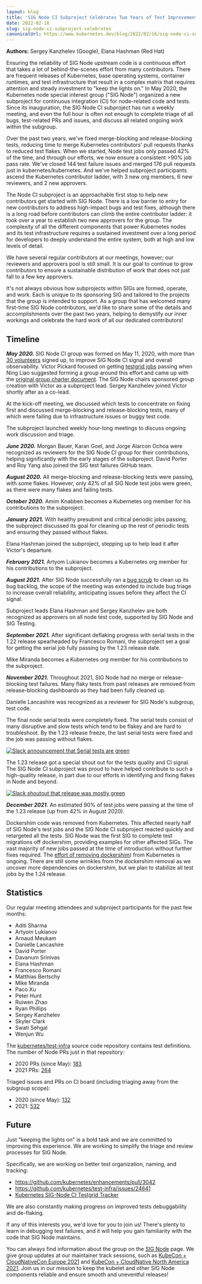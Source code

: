```yaml
---
layout: blog
title: 'SIG Node CI Subproject Celebrates Two Years of Test Improvements'
date: 2022-02-16
slug: sig-node-ci-subproject-celebrates
canonicalUrl: https://www.kubernetes.dev/blog/2022/02/16/sig-node-ci-subproject-celebrates-two-years-of-test-improvements/
---
```


**Authors:** Sergey Kanzhelev (Google), Elana Hashman (Red Hat)

Ensuring the reliability of SIG Node upstream code is a continuous effort
that takes a lot of behind-the-scenes effort from many contributors.
There are frequent releases of Kubernetes, base operating systems,
container runtimes, and test infrastructure that result in a complex matrix that
requires attention and steady investment to "keep the lights on."
In May 2020, the Kubernetes node special interest group ("SIG Node") organized a new
subproject for continuous integration (CI) for node-related code and tests. Since its
inauguration, the SIG Node CI subproject has run a weekly meeting, and even the full hour
is often not enough to complete triage of all bugs, test-related PRs and issues, and discuss all
related ongoing work within the subgroup.

Over the past two years, we've fixed merge-blocking and release-blocking tests, reducing time to merge Kubernetes contributors' pull requests thanks to reduced test flakes. When we started, Node test jobs only passed 42% of the time, and through our efforts, we now ensure a consistent >90% job pass rate. We've closed 144 test failure issues and merged 176 pull requests just in kubernetes/kubernetes. And we've helped subproject participants ascend the Kubernetes contributor ladder, with 3 new org members, 6 new reviewers, and 2 new approvers.

The Node CI subproject is an approachable first stop to help new contributors
get started with SIG Node. There is a low barrier to entry for new contributors
to address high-impact bugs and test fixes, although there is a long
road before contributors can climb the entire contributor ladder:
it took over a year to establish two new approvers for the group.
The complexity of all the different components that power Kubernetes nodes
and its test infrastructure requires a sustained investment over a long period
for developers to deeply understand the entire system,
both at high and low levels of detail.

We have several regular contributors at our meetings, however; our reviewers
and approvers pool is still small. It is our goal to continue to grow
contributors to ensure a sustainable distribution of work
that does not just fall to a few key approvers.

It's not always obvious how subprojects within SIGs are formed, operate,
and work. Each is unique to its sponsoring SIG and tailored to the projects
that the group is intended to support. As a group that has welcomed many
first-time SIG Node contributors, we'd like to share some of the details and
accomplishments over the past two years,
helping to demystify our inner workings and celebrate the hard work
of all our dedicated contributors!

## Timeline

***May 2020.*** SIG Node CI group was formed on May 11, 2020, with more than
[30 volunteers](https://docs.google.com/document/d/1fb-ugvgdSVIkkuJ388_nhp2pBTy_4HEVg5848Xy7n5U/edit#bookmark=id.vsb8pqnf4gib)
signed up, to improve SIG Node CI signal and overall observability.
Victor Pickard focused on getting
[testgrid jobs](https://testgrid.k8s.io/sig-node) passing
when Ning Liao suggested forming a group around this effort and came up with
the [original group charter document](https://docs.google.com/document/d/1yS-XoUl6GjZdjrwxInEZVHhxxLXlTIX2CeWOARmD8tY/edit#heading=h.te6sgum6s8uf).
The SIG Node chairs sponsored group creation with Victor as a subproject lead.
Sergey Kanzhelev joined Victor shortly after as a co-lead.

At the kick-off meeting, we discussed which tests to concentrate on fixing first
and discussed merge-blocking and release-blocking tests, many of which were failing due
to infrastructure issues or buggy test code.

The subproject launched weekly hour-long meetings to discuss ongoing work
discussion and triage.

***June 2020.*** Morgan Bauer, Karan Goel, and Jorge Alarcon Ochoa were
recognized as reviewers for the SIG Node CI group for their contributions,
helping significantly with the early stages of the subproject.
David Porter and Roy Yang also joined the SIG test failures GitHub team.

***August 2020.*** All merge-blocking and release-blocking tests were passing,
with some flakes. However, only 42% of all SIG Node test jobs were green, as there
were many flakes and failing tests.

***October 2020.*** Amim Knabben becomes a Kubernetes org member for his
contributions to the subproject.

***January 2021.*** With healthy presubmit and critical periodic jobs passing,
the subproject discussed its goal for cleaning up the rest of periodic tests
and ensuring they passed without flakes.

Elana Hashman joined the subproject, stepping up to help lead it after
Victor's departure.

***February 2021.*** Artyom Lukianov becomes a Kubernetes org member for his
contributions to the subproject.

***August 2021.*** After SIG Node successfully ran a [bug scrub](https://groups.google.com/g/kubernetes-dev/c/w2ghO4ihje0/m/VeEql1LJBAAJ)
to clean up its bug backlog, the scope of the meeting was extended to
include bug triage to increase overall reliability, anticipating issues
before they affect the CI signal.

Subproject leads Elana Hashman and Sergey Kanzhelev are both recognized as
approvers on all node test code, supported by SIG Node and SIG Testing.

***September 2021.*** After significant deflaking progress with serial tests in
the 1.22 release spearheaded by Francesco Romani, the subproject set a goal
for getting the serial job fully passing by the 1.23 release date.

Mike Miranda becomes a Kubernetes org member for his contributions
to the subproject.

***November 2021.*** Throughout 2021, SIG Node had no merge or
release-blocking test failures. Many flaky tests from past releases are removed
from release-blocking dashboards as they had been fully cleaned up.

Danielle Lancashire was recognized as a reviewer for SIG Node's subgroup, test code.

The final node serial tests were completely fixed. The serial tests consist of
many disruptive and slow tests which tend to be flakey and are hard
to troubleshoot. By the 1.23 release freeze, the last serial tests were
fixed and the job was passing without flakes.

[![Slack announcement that Serial tests are green](serial-tests-green.png)](https://kubernetes.slack.com/archives/C0BP8PW9G/p1638211041322900)

The 1.23 release got a special shout out for the tests quality and CI signal.
The SIG Node CI subproject was proud to have helped contribute to such
a high-quality release, in part due to our efforts in identifying
and fixing flakes in Node and beyond.

[![Slack shoutout that release was mostly green](release-mostly-green.png)](https://kubernetes.slack.com/archives/C92G08FGD/p1637175755023200)

***December 2021.*** An estimated 90% of test jobs were passing at the time of
the 1.23 release (up from 42% in August 2020).

Dockershim code was removed from Kubernetes. This affected nearly half of SIG Node's
test jobs and the SIG Node CI subproject reacted quickly and retargeted all the
tests. SIG Node was the first SIG to complete test migrations off dockershim,
providing examples for other affected SIGs. The vast majority of new jobs passed
at the time of introduction without further fixes required. The [effort of
removing dockershim](https://k8s.io/dockershim)) from Kubernetes is ongoing.
There are still some wrinkles from the dockershim removal as we uncover more
dependencies on dockershim, but we plan to stabilize all test jobs
by the 1.24 release.

## Statistics

Our regular meeting attendees and subproject participants for the past few months:

- Aditi Sharma
- Artyom Lukianov
- Arnaud Meukam
- Danielle Lancashire
- David Porter
- Davanum Srinivas
- Elana Hashman
- Francesco Romani
- Matthias Bertschy
- Mike Miranda
- Paco Xu
- Peter Hunt
- Ruiwen Zhao
- Ryan Phillips
- Sergey Kanzhelev
- Skyler Clark
- Swati Sehgal
- Wenjun Wu

The [kubernetes/test-infra](https://github.com/kubernetes/test-infra/) source code repository contains test definitions. The number of
Node PRs just in that repository:
- 2020 PRs (since May): [183](https://github.com/kubernetes/test-infra/pulls?q=is%3Apr+is%3Aclosed+label%3Asig%2Fnode+created%3A2020-05-01..2020-12-31+-author%3Ak8s-infra-ci-robot+)
- 2021 PRs: [264](https://github.com/kubernetes/test-infra/pulls?q=is%3Apr+is%3Aclosed+label%3Asig%2Fnode+created%3A2021-01-01..2021-12-31+-author%3Ak8s-infra-ci-robot+)

Triaged issues and PRs on CI board (including triaging away from the subgroup scope):

- 2020 (since May): [132](https://github.com/issues?q=project%3Akubernetes%2F43+created%3A2020-05-01..2020-12-31)
- 2021: [532](https://github.com/issues?q=project%3Akubernetes%2F43+created%3A2021-01-01..2021-12-31+)

## Future

Just "keeping the lights on" is a bold task and we are committed to improving this experience.
We are working to simplify the triage and review processes for SIG Node.

Specifically, we are working on better test organization, naming,
and tracking:

- https://github.com/kubernetes/enhancements/pull/3042
- https://github.com/kubernetes/test-infra/issues/24641
- [Kubernetes SIG-Node CI Testgrid Tracker](https://docs.google.com/spreadsheets/d/1IwONkeXSc2SG_EQMYGRSkfiSWNk8yWLpVhPm-LOTbGM/edit#gid=0)

We are also constantly making progress on improved tests debuggability and de-flaking.

If any of this interests you, we'd love for you to join us!
There's plenty to learn in debugging test failures, and it will help you gain
familiarity with the code that SIG Node maintains.

You can always find information about the group on the
[SIG Node](https://github.com/kubernetes/community/tree/master/sig-node) page.
We give group updates at our maintainer track sessions, such as
[KubeCon + CloudNativeCon Europe 2021](https://kccnceu2021.sched.com/event/iE8E/kubernetes-sig-node-intro-and-deep-dive-elana-hashman-red-hat-sergey-kanzhelev-google) and
[KubeCon + CloudNative North America 2021](https://kccncna2021.sched.com/event/lV9D/kubenetes-sig-node-intro-and-deep-dive-elana-hashman-derek-carr-red-hat-sergey-kanzhelev-dawn-chen-google?iframe=no&w=100%&sidebar=yes&bg=no).
Join us in our mission to keep the kubelet and other SIG Node components reliable and ensure smooth and uneventful releases!
